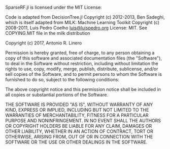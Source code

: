 SparseRF.jl is licensed under the MIT License:

Code is adapted from DecisionTree.jl Copyright (c) 2012-2013, Ben Sadeghi, which
is itself adapted from MILK: Machine Learning Toolkit Copyright (c) 2008-2011,
Luis Pedro Coelho <luis@luispedro.org> License: MIT. See COPYING.MIT file in the
milk distribution

Copyright (c) 2017, Antonio R. Linero

Permission is hereby granted, free of charge, to any person obtaining a copy of
this software and associated documentation files (the "Software"), to deal in
the Software without restriction, including without limitation the rights to
use, copy, modify, merge, publish, distribute, sublicense, and/or sell copies of
the Software, and to permit persons to whom the Software is furnished to do so,
subject to the following conditions:

The above copyright notice and this permission notice shall be included in all
copies or substantial portions of the Software.

THE SOFTWARE IS PROVIDED "AS IS", WITHOUT WARRANTY OF ANY KIND, EXPRESS OR
IMPLIED, INCLUDING BUT NOT LIMITED TO THE WARRANTIES OF MERCHANTABILITY, FITNESS
FOR A PARTICULAR PURPOSE AND NONINFRINGEMENT. IN NO EVENT SHALL THE AUTHORS OR
COPYRIGHT HOLDERS BE LIABLE FOR ANY CLAIM, DAMAGES OR OTHER LIABILITY, WHETHER
IN AN ACTION OF CONTRACT, TORT OR OTHERWISE, ARISING FROM, OUT OF OR IN
CONNECTION WITH THE SOFTWARE OR THE USE OR OTHER DEALINGS IN THE SOFTWARE.

